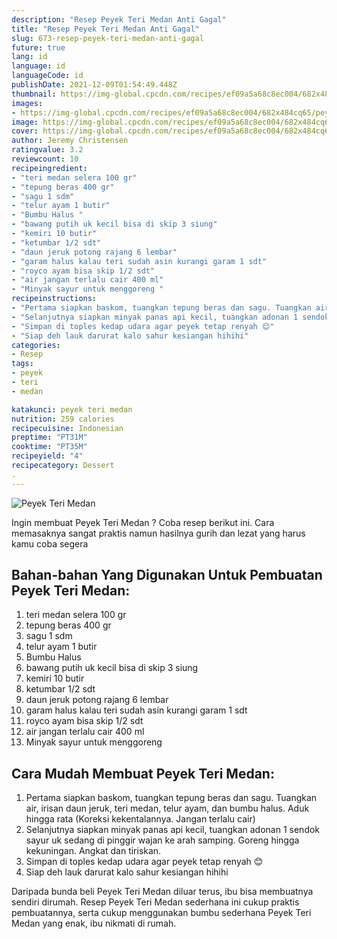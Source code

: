```yaml
---
description: "Resep Peyek Teri Medan Anti Gagal"
title: "Resep Peyek Teri Medan Anti Gagal"
slug: 673-resep-peyek-teri-medan-anti-gagal
future: true
lang: id
language: id
languageCode: id
publishDate: 2021-12-09T01:54:49.448Z 
thumbnail: https://img-global.cpcdn.com/recipes/ef09a5a68c8ec004/682x484cq65/peyek-teri-medan-foto-resep-utama.png
images:
- https://img-global.cpcdn.com/recipes/ef09a5a68c8ec004/682x484cq65/peyek-teri-medan-foto-resep-utama.png
image: https://img-global.cpcdn.com/recipes/ef09a5a68c8ec004/682x484cq65/peyek-teri-medan-foto-resep-utama.png
cover: https://img-global.cpcdn.com/recipes/ef09a5a68c8ec004/682x484cq65/peyek-teri-medan-foto-resep-utama.png
author: Jeremy Christensen
ratingvalue: 3.2
reviewcount: 10
recipeingredient:
- "teri medan selera 100 gr"
- "tepung beras 400 gr"
- "sagu 1 sdm"
- "telur ayam 1 butir"
- "Bumbu Halus "
- "bawang putih uk kecil bisa di skip 3 siung"
- "kemiri 10 butir"
- "ketumbar 1/2 sdt"
- "daun jeruk potong rajang 6 lembar"
- "garam halus kalau teri sudah asin kurangi garam 1 sdt"
- "royco ayam bisa skip 1/2 sdt"
- "air jangan terlalu cair 400 ml"
- "Minyak sayur untuk menggoreng "
recipeinstructions:
- "Pertama siapkan baskom, tuangkan tepung beras dan sagu. Tuangkan air, irisan daun jeruk, teri medan, telur ayam, dan bumbu halus. Aduk hingga rata (Koreksi kekentalannya. Jangan terlalu cair)"
- "Selanjutnya siapkan minyak panas api kecil, tuangkan adonan 1 sendok sayur uk sedang di pinggir wajan ke arah samping. Goreng hingga kekuningan. Angkat dan tiriskan."
- "Simpan di toples kedap udara agar peyek tetap renyah 😊"
- "Siap deh lauk darurat kalo sahur kesiangan hihihi"
categories:
- Resep
tags:
- peyek
- teri
- medan

katakunci: peyek teri medan 
nutrition: 259 calories
recipecuisine: Indonesian
preptime: "PT31M"
cooktime: "PT35M"
recipeyield: "4"
recipecategory: Dessert
. 
---
```



![Peyek Teri Medan](https://img-global.cpcdn.com/recipes/ef09a5a68c8ec004/682x484cq65/peyek-teri-medan-foto-resep-utama.png)

Ingin membuat Peyek Teri Medan ? Coba resep berikut ini. Cara memasaknya sangat praktis namun hasilnya gurih dan lezat yang harus kamu coba segera

<!--inarticleads1-->

## Bahan-bahan Yang Digunakan Untuk Pembuatan Peyek Teri Medan:

1. teri medan selera 100 gr
1. tepung beras 400 gr
1. sagu 1 sdm
1. telur ayam 1 butir
1. Bumbu Halus 
1. bawang putih uk kecil bisa di skip 3 siung
1. kemiri 10 butir
1. ketumbar 1/2 sdt
1. daun jeruk potong rajang 6 lembar
1. garam halus kalau teri sudah asin kurangi garam 1 sdt
1. royco ayam bisa skip 1/2 sdt
1. air jangan terlalu cair 400 ml
1. Minyak sayur untuk menggoreng 



<!--inarticleads2-->

## Cara Mudah Membuat Peyek Teri Medan:

1. Pertama siapkan baskom, tuangkan tepung beras dan sagu. Tuangkan air, irisan daun jeruk, teri medan, telur ayam, dan bumbu halus. Aduk hingga rata (Koreksi kekentalannya. Jangan terlalu cair)
1. Selanjutnya siapkan minyak panas api kecil, tuangkan adonan 1 sendok sayur uk sedang di pinggir wajan ke arah samping. Goreng hingga kekuningan. Angkat dan tiriskan.
1. Simpan di toples kedap udara agar peyek tetap renyah 😊
1. Siap deh lauk darurat kalo sahur kesiangan hihihi




Daripada bunda beli  Peyek Teri Medan  diluar terus, ibu  bisa membuatnya sendiri dirumah. Resep  Peyek Teri Medan  sederhana ini cukup praktis pembuatannya, serta cukup menggunakan bumbu sederhana  Peyek Teri Medan  yang enak, ibu nikmati di rumah.
